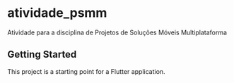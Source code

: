 # atividade_psmm

Atividade para a disciplina de Projetos de Soluções Móveis Multiplataforma

## Getting Started

This project is a starting point for a Flutter application.
